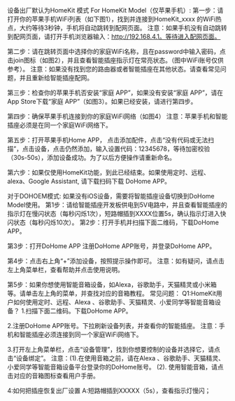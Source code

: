 设备出厂默认为HomeKit 模式
For HomeKit Model（仅苹果手机）:
第一步：请打开你的苹果手机WiFi列表（如下图1），找到并连接到HomeKit_xxxx 的WiFi热点，大约等待3秒钟，手机将自动跳转到配网页面。
注意：如果手机没有自动跳转到配网页面，请打开手机浏览器输入：http://192.168.4.1。等待进入配网页面。

第二步：请在跳转页面中选择你的家庭WiFi名称，且在password中输入密码，点击join图标（如图2），并且查看智能插座指示灯在常亮状态。（图中WiFi账号仅供参考）。
注意：如果没有找到您的路由器或者智能插座在其他状态。请查看常见问题，并且重新给智能插座配网。

第三步：检查你的苹果手机否安装“家庭 APP”，如果没有安装“家庭 APP”，请在App Store下载“家庭 APP”（如图3）。如果已经安装，请进行第四步。


第四步：确保苹果手机连接到你的家庭WiFi网络（如图4）
注意：苹果手机和智能插座必须是在同一个家庭WiFi网络下。

第五步：打开苹果手机Home APP， 点击添加配件，点击“没有代码或无法扫描”，点击设备，点击仍然添加，输入设置代码：12345678，等待加密校验（30s-50s），添加设备成功。为了以后方便操作请重新命名。

第六步：如果仅使用HomeKit功能，到此已经结束。如果使用定时、远程、alexa、Google Assistant, 请下载扫码下载 DoHome APP。


对于DOHOEM模式:
如果没有iOS设备，需要将智能插座设备切换到DoHome Model使用。
第1步：请给智能插座开发板供电到5V电路中，并且查看智能插座的指示灯在慢闪状态（每秒闪烁1次），短路帽插到XXXX位置5s，确认指示灯进入快闪状态（每秒闪烁10次）。
第2步：打开手机并扫描下面二维码，下载DoHome APP。


第3步：打开DoHome APP 注册DoHome APP账号，并登录DoHome APP。




第4步：点击右上角“+”添加设备，按照提示操作即可。
注意：如有疑问，请点击左上角菜单栏，查看帮助并点击使用说明。


第5步：如果你想使用智能音箱设备，如Alexa，谷歌助手，天猫精灵或小米箱等。请单击左上角的菜单，并查找对应的音箱教程。
常见问题：
Q1:HomeKit用户如何使用定时、远程、Alexa 、谷歌助手、天猫精灵、小爱同学等智能音箱设备？
1.扫描下面二维码。下载DoHome APP。


2.注册DoHome  APP账号。下拉刷新设备列表，并查看你的智能插座。
注意：手机和智能插座必须连接到同一个家庭WiFi网络下。

3.打开左上角菜单栏，点击“设备管理”，找到你想要控制的设备并选择它，请点击“设备绑定”。
注意：(1).在使用音箱之前，请在Alexa 、谷歌助手、天猫精灵、小爱同学等智能音箱设备平台登录你的DoHome账号。
(2). 使用智能音箱，请点击对应的音箱图标查看用户手册。



4:如何把插座恢复出厂设置
A:短路帽插到XXXXX（5s），查看指示灯慢闪；
